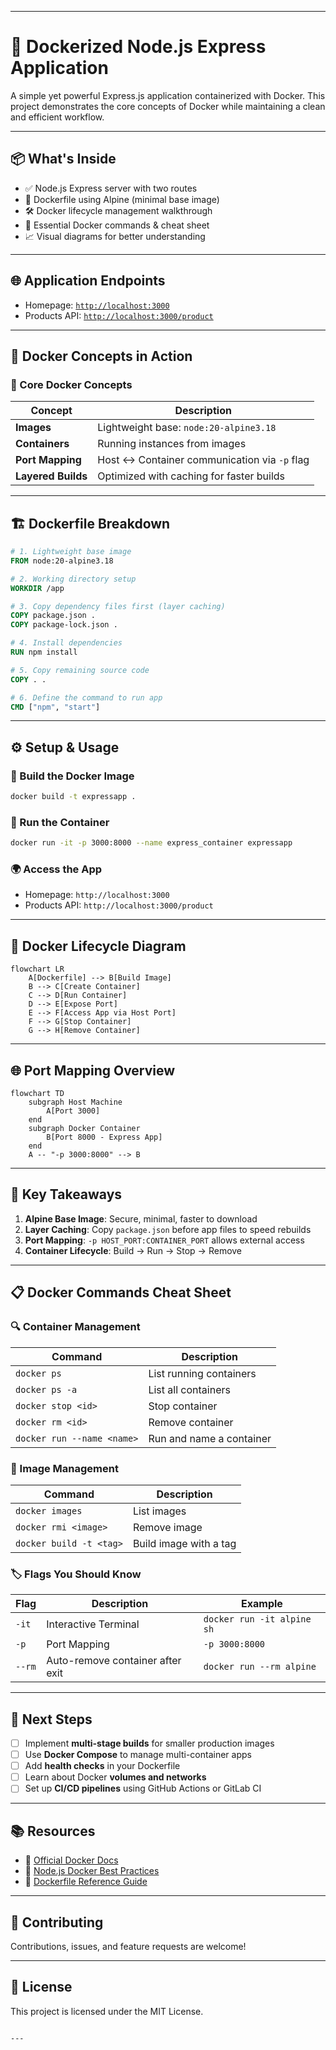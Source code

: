 
---


# 🚀 Dockerized Node.js Express Application

A simple yet powerful Express.js application containerized with Docker. This project demonstrates the core concepts of Docker while maintaining a clean and efficient workflow.

---

## 📦 What's Inside

- ✅ Node.js Express server with two routes
- 🐳 Dockerfile using Alpine (minimal base image)
- 🛠️ Docker lifecycle management walkthrough
- 🧠 Essential Docker commands & cheat sheet
- 📈 Visual diagrams for better understanding

---

## 🌐 Application Endpoints

- Homepage: [`http://localhost:3000`](http://localhost:3000)
- Products API: [`http://localhost:3000/product`](http://localhost:3000/product)

---

## 🐳 Docker Concepts in Action

### 🔧 Core Docker Concepts

| Concept         | Description                                      |
|-----------------|--------------------------------------------------|
| **Images**      | Lightweight base: `node:20-alpine3.18`           |
| **Containers**  | Running instances from images                    |
| **Port Mapping**| Host ↔️ Container communication via `-p` flag    |
| **Layered Builds** | Optimized with caching for faster builds     |

---

## 🏗️ Dockerfile Breakdown

```Dockerfile
# 1. Lightweight base image
FROM node:20-alpine3.18

# 2. Working directory setup
WORKDIR /app

# 3. Copy dependency files first (layer caching)
COPY package.json .
COPY package-lock.json .

# 4. Install dependencies
RUN npm install

# 5. Copy remaining source code
COPY . .

# 6. Define the command to run app
CMD ["npm", "start"]
```

---

## ⚙️ Setup & Usage

### 📌 Build the Docker Image
```bash
docker build -t expressapp .
```

### 🚀 Run the Container
```bash
docker run -it -p 3000:8000 --name express_container expressapp
```

### 🌍 Access the App
- Homepage: `http://localhost:3000`
- Products API: `http://localhost:3000/product`

---

## 🔄 Docker Lifecycle Diagram

```mermaid
flowchart LR
    A[Dockerfile] --> B[Build Image]
    B --> C[Create Container]
    C --> D[Run Container]
    D --> E[Expose Port]
    E --> F[Access App via Host Port]
    F --> G[Stop Container]
    G --> H[Remove Container]
```

---

## 🌐 Port Mapping Overview

```mermaid
flowchart TD
    subgraph Host Machine
        A[Port 3000]
    end
    subgraph Docker Container
        B[Port 8000 - Express App]
    end
    A -- "-p 3000:8000" --> B
```

---

## 🧠 Key Takeaways

1. **Alpine Base Image**: Secure, minimal, faster to download
2. **Layer Caching**: Copy `package.json` before app files to speed rebuilds
3. **Port Mapping**: `-p HOST_PORT:CONTAINER_PORT` allows external access
4. **Container Lifecycle**: Build → Run → Stop → Remove

---

## 📋 Docker Commands Cheat Sheet

### 🔍 Container Management
| Command | Description |
|--------|-------------|
| `docker ps` | List running containers |
| `docker ps -a` | List all containers |
| `docker stop <id>` | Stop container |
| `docker rm <id>` | Remove container |
| `docker run --name <name>` | Run and name a container |

### 🧱 Image Management
| Command | Description |
|--------|-------------|
| `docker images` | List images |
| `docker rmi <image>` | Remove image |
| `docker build -t <tag>` | Build image with a tag |

### 🏷️ Flags You Should Know
| Flag | Description | Example |
|------|-------------|---------|
| `-it` | Interactive Terminal | `docker run -it alpine sh` |
| `-p` | Port Mapping | `-p 3000:8000` |
| `--rm` | Auto-remove container after exit | `docker run --rm alpine` |

---

## 🔮 Next Steps 

- [ ] Implement **multi-stage builds** for smaller production images
- [ ] Use **Docker Compose** to manage multi-container apps
- [ ] Add **health checks** in your Dockerfile
- [ ] Learn about Docker **volumes and networks**
- [ ] Set up **CI/CD pipelines** using GitHub Actions or GitLab CI

---

## 📚 Resources

- 📘 [Official Docker Docs](https://docs.docker.com/)
- 🧠 [Node.js Docker Best Practices](https://nodejs.org/en/docs/guides/nodejs-docker-webapp/)
- 📄 [Dockerfile Reference Guide](https://docs.docker.com/engine/reference/builder/)

---

## 🙌 Contributing

Contributions, issues, and feature requests are welcome!

---

## 📄 License

This project is licensed under the MIT License.

```

---

